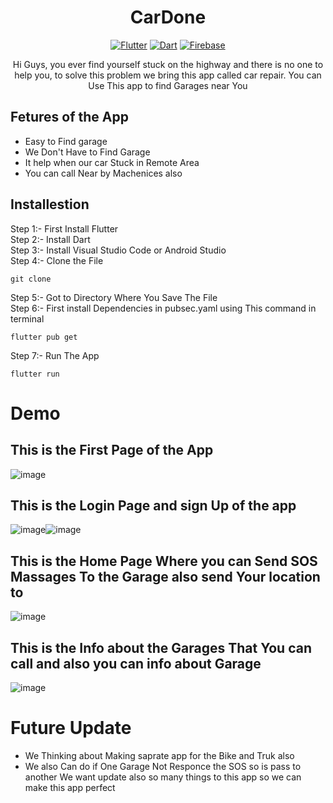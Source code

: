 <div align = "center">
 
# CarDone
  
[![Flutter](https://img.shields.io/badge/Flutter-3.0.2-blue.svg)](https://flutter.dev/?gclsrc=ds&gclsrc=ds)
[![Dart](https://img.shields.io/badge/Dart-2.17.3-green.svg)](https://dart.dev/)
[![Firebase](https://img.shields.io/badge/firebase-yellow.svg)](https://firebase.google.com/)
  <p> Hi Guys, you ever find yourself stuck on the highway and there is no one to help you, to solve this problem we bring this app called car repair. You can Use This app to find Garages near You </p>   
</div>

## Fetures of the App
* Easy to Find garage</br>
* We Don't Have to Find Garage
* It help when our car Stuck in Remote Area
* You can call Near by Machenices also

## Installestion
Step 1:- First Install Flutter</br>
Step 2:- Install Dart</br>
Step 3:- Install Visual Studio Code or Android Studio</br> 
Step 4:- Clone the File</br>
```
git clone 
```
Step 5:- Got to Directory Where You Save The File</br>
Step 6:- First install Dependencies in pubsec.yaml using This command in terminal</br>
```
flutter pub get
```
Step 7:- Run The App</br>
```
flutter run
```

# Demo
## This is the First Page of the App</br>
![image](https://user-images.githubusercontent.com/83399207/175778400-024b5aa4-dc16-49fb-866e-be419d870f4e.png)</br>

## This is the Login Page and sign Up of the app</br>
![image](https://user-images.githubusercontent.com/83399207/175778444-de602979-a5fc-4446-b24f-159d06cccfa7.png)![image](https://user-images.githubusercontent.com/83399207/175778449-ffd29caf-773f-4aaf-acf8-8337e13d2b8e.png)

## This is the Home Page Where you can Send SOS Massages To the Garage also send Your location to</br>
![image](https://user-images.githubusercontent.com/83399207/175778699-d168247c-9a87-4d48-82ba-40c14768558b.png)

## This is the Info about the Garages That You can call and also you can info about Garage
![image](https://user-images.githubusercontent.com/83399207/175778784-b4b3e345-137b-4e9d-b2dc-b53b4ccc2d78.png)

# Future Update
* We Thinking about Making saprate app for the Bike and Truk also
* We also Can do if One Garage Not Responce the SOS so is pass to another
We want update also so many things to this app so we can make this app perfect



